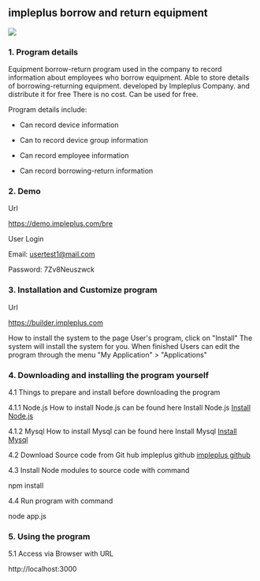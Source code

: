 <h2>impleplus borrow and return equipment</h2>

<img src="https://impleplus.com/static/builder/sao.png">

<h3>1. Program details</h3>

Equipment borrow-return program used in the company to record information about employees who borrow equipment. Able to store details of borrowing-returning equipment. developed by Impleplus Company. and distribute it for free There is no cost. Can be used for free.

Program details include:

- Can record device information

- Can to record device group information

- Can record employee information

- Can record borrowing-return information

<h3>2. Demo</h3>

Url

https://demo.impleplus.com/bre

User Login

Email: usertest1@mail.com

Password: 7Zv8Neuszwck

<h3>3. Installation and Customize program</h3>

Url

https://builder.impleplus.com

How to install the system to the page User's program, click on "Install" The system will install the system for you. When finished Users can edit the program through the menu "My Application" > "Applications"

<h3>4. Downloading and installing the program yourself</h3>

4.1 Things to prepare and install before downloading the program

4.1.1 Node.js How to install Node.js can be found here Install Node.js <a href="https://nodejs.org/en/learn/getting-started/how-to-install-nodejs" target="_blank">Install Node.js</a>

4.1.2 Mysql How to install Mysql can be found here Install Mysql  <a href="https://dev.mysql.com/doc/mysql-installation-excerpt/5.7/en/preface.html" target="_blank">Install Mysql</a>

4.2 Download Source code from Git hub impleplus github <a href="https://github.com/impleplus" target="_blank">impleplus github</a>

4.3 Install Node modules to source code with command

npm install

4.4 Run program with command

node app.js

<h3>5. Using the program</h3>

5.1 Access via Browser with URL

http://localhost:3000
